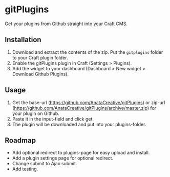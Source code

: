 # gitPlugins

Get your plugins from Github straight into your Craft CMS.


## Installation

1. Download and extract the contents of the zip. Put the `gitplugins` folder to your Craft plugin folder.
2. Enable the gitPlugins plugin in Craft (Settings > Plugins).
3. Add the widget to your dashboard (Dashboard > New widget > Download Github Plugins).


## Usage
1. Get the base-url (https://github.com/AnataCreative/gitPlugins) or zip-url (https://github.com/AnataCreative/gitPlugins/archive/master.zip) for your plugin on Github.
2. Paste it in the input-field and click get.
3. The plugin will be downloaded and put into your plugins-folder.


## Roadmap
- Add optional redirect to plugins-page for easy upload and install.
- Add a plugin settings page for optional redirect.
- Change submit to Ajax submit.
- Add testing.
